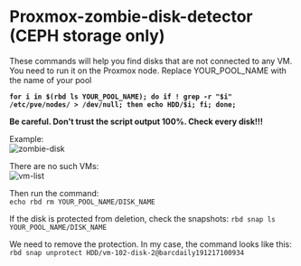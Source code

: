# Proxmox-zombie-disk-detector (CEPH storage only)

These commands will help you find disks that are not connected to any VM. You need to run it on the Proxmox node.
Replace YOUR_POOL_NAME with the name of your pool

**`for i in $(rbd ls YOUR_POOL_NAME); do if ! grep -r "$i" /etc/pve/nodes/ > /dev/null; then echo HDD/$i; fi; done;`**

**Be careful. Don't trust the script output 100%. Check every disk!!!**

Example:  
![zombie-disk](https://user-images.githubusercontent.com/88323643/170447316-844c269a-d612-494d-a229-24e78188cc85.jpg)

There are no such VMs:  
![vm-list](https://user-images.githubusercontent.com/88323643/170447477-cad92491-5b8f-49c2-b708-231813c49fc8.jpg)

Then run the command:  
`echo rbd rm YOUR_POOL_NAME/DISK_NAME`

If the disk is protected from deletion, check the snapshots:
`rbd snap ls YOUR_POOL_NAME/DISK_NAME`

We need to remove the protection. In my case, the command looks like this:  
`rbd snap unprotect HDD/vm-102-disk-2@barcdaily191217100934`
